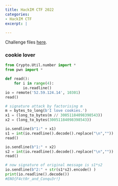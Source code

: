 ```yaml
---
title: HackIM CTF 2022
categories:
- HackIM CTF 
excerpt: |
  
---
```


Challenge files [here](https://github.com/Connor-McCartney/CTF-files/tree/main/HackIM_2022).
	
### cookie lover

```python
from Crypto.Util.number import *
from pwn import *

def read():
    for i in range(4):
        io.readline()
io = remote('52.59.124.14', 10301) 
read()

# signature attack by factorising m
m = bytes_to_long(b'I love cookies.')
x1 = (long_to_bytes(m // 30051184098398543))
x2 = (long_to_bytes(30051184098398543))

io.sendline(b"1:" + x1)
s1 = int(io.readline().decode().replace("\n",""))
read()

io.sendline(b"1:" + x2)
s2 = int(io.readline().decode().replace("\n",""))
read()

# now signature of original message is s1*s2
io.sendline(b"2:" + str(s1*s2).encode() )
print(io.readline().decode())
#ENO{F4ct0r_and_Conqu3r!}
```
